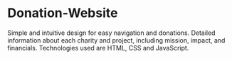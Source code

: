 # Donation-Website
Simple and intuitive design for easy navigation and donations. Detailed information about each charity and project, including mission, impact, and financials. Technologies used are HTML, CSS and JavaScript.
